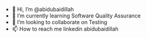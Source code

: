 - 👋 Hi, I’m @abidubaidillah
- 🌱 I’m currently learning Software Quality Assurance
- 💞️ I’m looking to collaborate on Testing 
- 📫 How to reach me linkedin abidubaidillah

<!---
userabid/userabid is a ✨ special ✨ repository because its `README.md` (this file) appears on your GitHub profile.
You can click the Preview link to take a look at your changes.
--->
